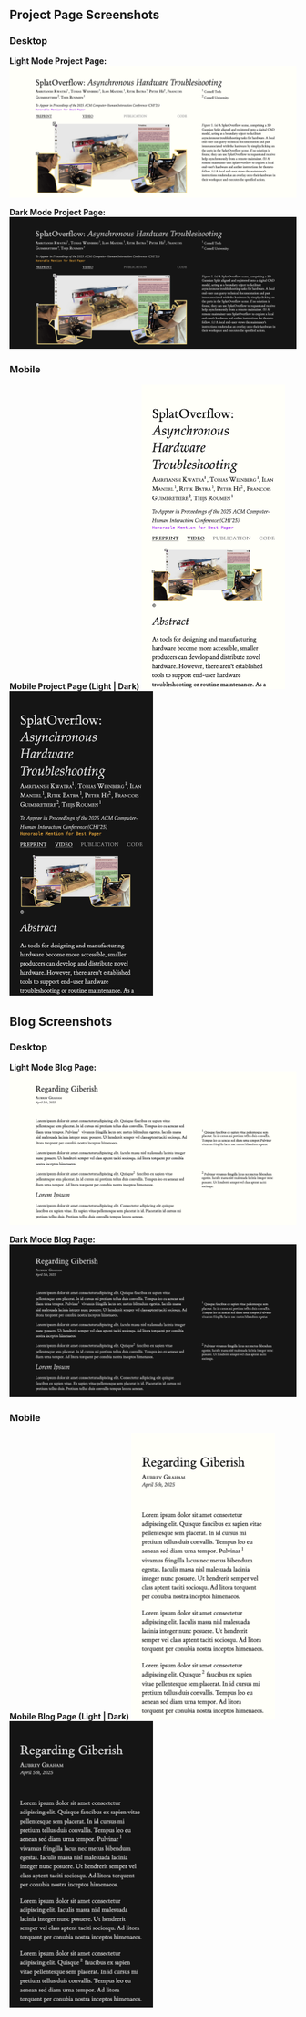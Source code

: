 ## Project Page Screenshots

### Desktop

**Light Mode Project Page:**
![Light Mode Example](../assets/light-mode.png)

**Dark Mode Project Page:**
![Dark Mode Example](../assets/dark-mode.png)

### Mobile

**Mobile Project Page (Light | Dark)**
<img src="../assets/light-mode-mobile.png" width=50%><img src="../assets/dark-mode-mobile.png" width=50%>

## Blog Screenshots

### Desktop

**Light Mode Blog Page:**
![Light Mode Example](../assets/light-mode-blog.png)

**Dark Mode Blog Page:**
![Dark Mode Example](../assets/dark-mode-blog.png)

### Mobile

**Mobile Blog Page (Light | Dark)**
<img src="../assets/light-mode-blog-mobile.png" width=50%><img src="../assets/dark-mode-blog-mobile.png" width=50%>
